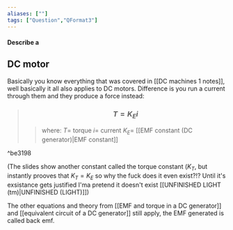 ```yaml
---
aliases: [""]
tags: ["Question","QFormat3"]
---
```


#### Describe a
## DC motor
Basically you know everything that was covered in [[DC machines 1 notes]], well basically it all also applies to DC motors. Difference is you run a current through them and they produce a force instead:

> ### $$ T = K_{E} i $$ 
>> where:
>> $T=$ torque 
>> $i=$ current
>> $K_{E}=$ [[EMF constant (DC generator)|EMF constant]]

^be3198

(The slides show another constant called the torque constant ($K_{T}$, but instantly prooves that $K_{T}=K_{E}$ so why the fuck does it even exist?!? Until it's exsistance gets justified I'ma pretend it doesn't exist [[UNFINISHED LIGHT (tm)|UNFINISHED (LIGHT)]])

The other equations and theory from [[EMF and torque in a DC generator]] and [[equivalent circuit of a DC generator]] still apply, the EMF generated is called back emf.